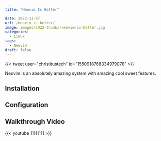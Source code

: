 ```yaml
---
title: "Neovim Is Better"

date: 2022-11-07
url: /neovim-is-better/
image: images/2022-thumbs/neovim-is-better.jpg
categories:
  - Linux
tags:
  - Neovim
draft: false
---
```

<!--more-->

{{< tweet user="christitustech" id="1550918768334979078" >}}

Neovim is an absolutely amazing system with amazing cool sweet features.

## Installation

## Configuration




## Walkthrough Video

{{< youtube 11111111 >}}
